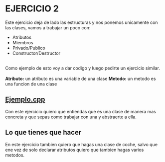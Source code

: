 # EJERCICIO 2

Este ejercicio deja de lado las estructuras y nos ponemos unicamente con las clases, vamos a trabajar un poco con:</br>
- Atributos
- Miembros
- Privado/Publico
- Constructor/Destructor
</br>
Como ejemplo de esto voy a dar codigo y luego pedirte un ejercicio similar.</br>
</br>
<b>Atributo:</b> un atributo es una variable de una clase
<b>Metodo:</b> un metodo es una funcion de una clase


## [Ejemplo.cpp](/ejercicio_2/ejemplo.cpp)
Con este ejercicio quiero que entiendas que es una clase de manera mas concreta y que sepas como trabajar con una y abstraerte a ella.</br>

## Lo que tienes que hacer

En este ejercicio tambien quiero que hagas una clase de coche, salvo que ene vez de solo declarar atributos quiero que tambien hagas varios metodos.</br>
